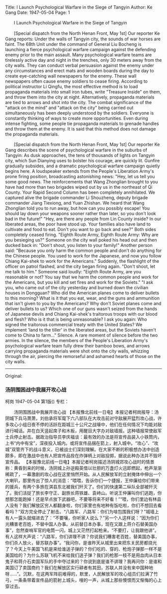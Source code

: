 Title: I Launch Psychological Warfare in the Siege of Tangyin
Author: Ke Gang
Date: 1947-05-04
Page: 1

　　I Launch Psychological Warfare in the Siege of Tangyin

　　[Special dispatch from the North Henan Front, May 1st] Our reporter Ke Gang reports: Under the walls of Tangyin city, the sounds of war horses are faint. The 68th Unit under the command of General Liu Bocheng is launching a fierce psychological warfare campaign against the defending enemy prior to the main assault. Many psychological warfare teams are tirelessly active day and night in the trenches, only 30 meters away from the city walls. They can conduct verbal persuasion against the enemy under any circumstances and erect mats and wooden boards during the day to create eye-catching wall newspapers for the enemy. These wall newspapers often cause enemy soldiers to cease firing. According to political instructor Li Qingfu, the most effective method is to load propaganda materials into small iron tubes, write "Treasure Inside" on them, and throw them into the city at night. Alternatively, propaganda materials are tied to arrows and shot into the city. The combat significance of the "attack on the mind" and "attack on the city" being carried out simultaneously has been deeply understood by the soldiers. Everyone is constantly thinking of ways to create more opportunities. Even during intense fighting, some people tie propaganda materials to grenade handles and throw them at the enemy. It is said that this method does not damage the propaganda materials.

　　[Special dispatch from the North Henan Front, May 1st] Our reporter Ke Gang describes the scene of psychological warfare in the suburbs of Tangyin: As dusk approaches, the tens of thousands of lights on Tangyin city, which Sun Dianying uses to bolster his courage, are quickly lit. Gunfire gradually subsides, and a dramatic psychological warfare campaign quietly begins here. A loudspeaker extends from the People's Liberation Army's prone firing position, broadcasting astonishing news: "Hey, let us tell you some good news. The reinforcements that Wang Zhonglian brought to you have had more than two brigades wiped out by us in the northeast of Qi County. Your Rapid Second Column has been completely annihilated. We captured alive the brigade commander Li Shouzheng, deputy brigade commander Jiang Tiexiong, and Yuan Zhishan. We heard that Wang Zhonglian told you to run away, but how can you possibly escape! You should lay down your weapons sooner rather than later, so you don't look bad in the future!" "Hey, are there any people from Lin County inside? In our liberated areas, the poor have stood up. Your families also have land to cultivate and food to eat. Don't you want to go back and see?" Both sides completely ceased firing. "Eighth Route Army, Eighth Route Army: Why are you besieging us?" Someone on the city wall poked his head out and then ducked back in: "Don't shout, you listen to your family!" Another person said: "Because you only harm the common people and don't do anything for the Chinese people. You used to work for the Japanese, and now you follow Chiang Kai-shek to work for the Americans." Suddenly, the flashlight of the officer on patrol flashed, and the city began firing again. "Don't shoot, let me talk to him." Someone said loudly: "Eighth Route Army, are you reasonable or not? You say that we harm the common people and work for the Americans, but you kill and set fires and work for the Soviets." "I ask you, who came out of the city yesterday and burned down the civilian houses in Dongguan? Who did the American planes come to deliver bullets to this morning? What is it that you eat, wear, and the guns and ammunition that isn't given to you by the Americans? Why don't Soviet planes come and deliver bullets to us? Which one of our guns wasn't seized from the hands of Japanese devils and Chiang Kai-shek's traitorous troops with our blood and flesh? Who is it that is being unreasonable? I ask you again: Who signed the traitorous commercial treaty with the United States? We implement 'land to the tiller' in the liberated areas, but the Soviets haven't come to China to farm..." Silence. A rare moment of silence before the two armies. In the silence, the members of the People's Liberation Army's psychological warfare team fully drew their bamboo bows, and arrows carrying propaganda materials were shot onto the city walls, whizzing through the air, piercing the remorseful and ashamed hearts of those on the city walls.



<hr /> 

Original: 


### 汤阴围困战中我展开攻心战
柯岗
1947-05-04
第1版()
专栏：

　　汤阴围困战中我展开攻心战
    【本报豫北前线一日电】本报记者柯岗报导：汤阴城下兵马萧萧，刘伯承将军麾下六八部队在大攻击前对守敌展开猛烈攻心战，许多攻心小组日夜不停的活跃在距城三十公尺之战壕中，他们在任何情况下均能对敌进行喊话。并在白天竖起席子和木板，用醒目大字办对敌墙报。这种墙报常使敌军士兵停止射击。据政治指导员李庆福谈：最有效的办法是将宣传品装入小铁筒内，上书“内中有宝”，深夜投入城内。或将宣传品捆在箭上，射入城中。“攻心”、“攻城”双管齐下的战斗意义，已被战士们深刻理解。在大家不断的积极想办法中创造颇多，即在激战中也有人把宣传品拴在炸弹柄上对敌投掷，据说此种办法并不毁坏宣传品。
    【本报豫北前线一日电】本报记者柯岗描述汤阴城郊攻心战时的情景称：黄昏到来的时候，汤阴城上孙逆殿英借以壮胆的万盏灯火迅即燃起，枪声渐渐稀疏了，一幕激剧的攻心战在这里悄然开始。从人民解放军的立射掩体中伸出一个大喇叭，那里传出了惊人的消息：“喂喂，告诉你们一个捷报，王仲廉给你们带来的援兵，有两个多旅在淇县东北被我们歼灭了。你们的快速第二纵队全部被歼灭了。我们活捉了旅长李守正、副旅长蒋铁雄、袁峙山。听说王仲廉叫你们逃跑，你想那怎能跑掉！还是早点放下武器吧，不要等将来不好看！”“喂，你们里边有林县人没有？我们解放区穷人都翻身啦，你们家里也有地种有饭吃啦，你们不想回去看看吗？”双方完全停止了射击。“八路军、八路军：你们为啥包围我们呀？”城墙上有人一露头就缩进去了：“不要嚷，你听家人说么？”另一个人这样说：“因为你们光糟害老百姓，不替中国人办事。从前替日本办事，现在又跟上蒋介石替美国办事”，忽然查哨军官的电筒一闪，城上又茫然打起枪来。“不要打，让我跟他讲”。有人这样大声说：“八路军，你们讲理不讲？你说我们糟害老百姓，替美国办事，你们杀人放火，替苏联办事”。“我问你，是谁昨天从城里出来把东关民房都烧光了？今天上午美国飞机是来给谁送子弹的？你们吃的、穿的、枪炮子弹那一样不是美国给的？为什么苏联飞机不来给我们送子弹？我们的枪那一枝不是用血肉从日本鬼子和蒋介石卖国军队的手中夺过来的？你说到底是谁不讲理？我再问你：是谁和美国订了卖国商约？我们在解放区实行耕者有其田，苏联人并没有来中国种地呀……”。沉默，在这两军阵前难得的，默里，人民解放军的攻心组员们拉满了竹弓，一条条带着宣传品的箭射上城头，嗖的一声，从城上那些懊恨而又惭悔的心上穿过去。
